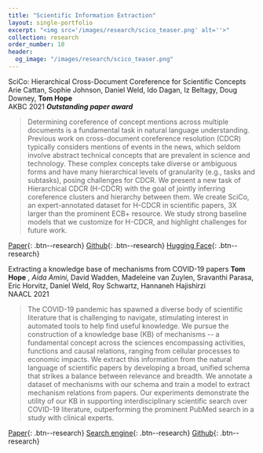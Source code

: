 ```yaml
---
title: "Scientific Information Extraction"
layout: single-portfolio
excerpt: "<img src='/images/research/scico_teaser.png' alt=''>"
collection: research
order_number: 10
header: 
  og_image: "/images/research/scico_teaser.png"
---
```


SciCo: Hierarchical Cross-Document Coreference for Scientific Concepts
Arie Cattan, Sophie Johnson, Daniel Weld, Ido Dagan, Iz Beltagy, Doug Downey, **Tom Hope**
<br>
AKBC 2021 **_Outstanding paper award_**

> Determining coreference of concept mentions across multiple documents is a fundamental task in natural language understanding. Previous work on cross-document coreference resolution (CDCR) typically considers mentions of events in the news, which seldom involve abstract technical concepts that are prevalent in science and technology. These complex concepts take diverse or ambiguous forms and have many hierarchical levels of granularity (e.g., tasks and subtasks), posing challenges for CDCR. We present a new task of Hierarchical CDCR (H-CDCR) with the goal of jointly inferring coreference clusters and hierarchy between them. We create SciCo, an expert-annotated dataset for H-CDCR in scientific papers, 3X larger than the prominent ECB+ resource. We study strong baseline models that we customize for H-CDCR, and highlight challenges for future work.

[Paper](https://arxiv.org/abs/2104.08809){: .btn--research} [Github](https://github.com/ariecattan/SciCo){: .btn--research} [Hugging Face](https://huggingface.co/datasets/allenai/scico){: .btn--research}


Extracting a knowledge base of mechanisms from COVID-19 papers
**Tom Hope** *, Aida Amini*, David Wadden, Madeleine van Zuylen, Sravanthi Parasa, Eric Horvitz, Daniel Weld, Roy Schwartz, Hannaneh Hajishirzi
<br>
NAACL 2021

> The COVID-19 pandemic has spawned a diverse body of scientific literature that is challenging to navigate, stimulating interest in automated tools to help find useful knowledge. We pursue the construction of a knowledge base (KB) of mechanisms -- a fundamental concept across the sciences encompassing activities, functions and causal relations, ranging from cellular processes to economic impacts. We extract this information from the natural language of scientific papers by developing a broad, unified schema that strikes a balance between relevance and breadth. We annotate a dataset of mechanisms with our schema and train a model to extract mechanism relations from papers. Our experiments demonstrate the utility of our KB in supporting interdisciplinary scientific search over COVID-19 literature, outperforming the prominent PubMed search in a study with clinical experts.

[Paper](https://arxiv.org/abs/2010.03824){: .btn--research} [Search engine](https://covidmechanisms.apps.allenai.org/){: .btn--research} [Github](https://github.com/AidaAmini/DyGIE-MECHANIC){: .btn--research}
